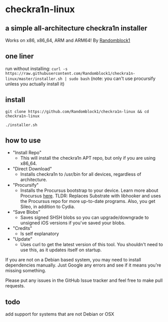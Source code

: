 # checkra1n-linux
## a simple all-architecture checkra1n installer
Works on x86, x86\_64, ARM and ARM64!
By [Randomblock1](https://twitter.com/randomblock1)

## one liner
run without installing:
`curl -s https://raw.githubusercontent.com/Randomblock1/checkra1n-linux/master/installer.sh | sudo bash`
(note: you can't use procursify unless you actually install it)

## install
`git clone https://github.com/Randomblock1/checkra1n-linux && cd checkra1n-linux`

`./installer.sh`

## how to use
- "Install Repo"
  - This will install the checkra1n APT repo, but only if you are using x86\_64.
- "Direct Download"
  - Installs checkra1n to /usr/bin for all devices, regardless of architecture.
- "Procursify"
  - Installs the Procursus bootstrap to your device. Learn more about Procursus [here](https://github.com/ProcursusTeam/Procursus). TLDR: Replaces Substrate with libhooker and uses the Procursus repo for more up-to-date programs. Also, you get Sileo, in addition to Cydia.
- “Save Blobs”
  - Saves signed SHSH blobs so you can upgrade/downgrade to unsigned iOS versions if you've saved your blobs.
- "Credits"
  - Is self explanatory
- "Update"
  - Uses curl to get the latest version of this tool. You shouldn't need to use this, as it updates itself on startup.

If you are not on a Debian based system, you may need to install dependencies manually. Just Google any errors and see if it means you're missing something.

Please put any issues in the GitHub Issue tracker and feel free to make pull requests.

## todo
add support for systems that are not Debian or OSX
